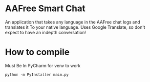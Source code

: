 # AAFree Smart Chat
An application that takes any language in the AAFree chat logs and translates it 
To your native language. Uses Google Translate, so don't expect to have an indepth conversation!  

# How to compile
Must Be In PyCharm for venv to work

`python -m PyInstaller main.py`